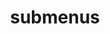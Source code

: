 ---
layout: page
title: submenus
nav: true
nav_order: 8
dropdown: true
children:
  - title: publications
    permalink: /publications/
  # - title: divider
  # - title: projects
  #   permalink: /projects/
  # - title: divider
  # - title: blog
  #   permalink: /blog/
---